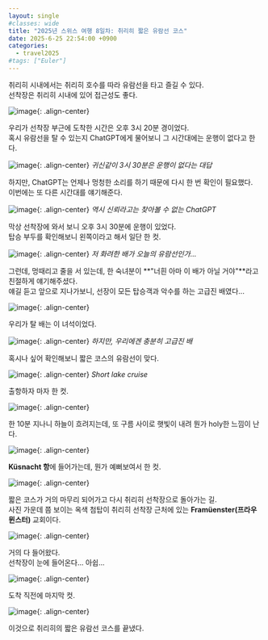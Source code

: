 ```yaml
---
layout: single
#classes: wide
title: "2025년 스위스 여행 8일차꞉ 취리히 짧은 유람선 코스"
date: 2025-6-25 22:54:00 +0900
categories:
  - travel2025
#tags: ["Euler"]
---
```


취리히 시내에서는 취리히 호수를 따라 유람선을 타고 즐길 수 있다.\
선착장은 취리히 시내에 있어 접근성도 좋다.

![image](</images/2025-06-25/IMG_0359s64_Q.png>){: .align-center}

우리가 선착장 부근에 도착한 시간은 오후 3시 20분 경이었다.\
혹시 유람선을 탈 수 있는지 ChatGPT에게 물어보니 그 시간대에는 운행이 없다고 한다.

![image](</images/2025-06-25/IMG_0360s64_Q.png>){: .align-center}
*귀신같이 3시 30분은 운행이 없다는 대답*

하지만, ChatGPT는 언제나 멍청한 소리를 하기 때문에 다시 한 번 확인이 필요했다.\
이번에는 또 다른 시간대를 얘기해준다.

![image](</images/2025-06-25/IMG_0361s64_Q.png>){: .align-center}
*역시 신뢰라고는 찾아볼 수 없는 ChatGPT*

막상 선착장에 와서 보니 오후 3시 30분에 운행이 있었다.\
탑승 부두를 확인해보니 왼쪽이라고 해서 일단 한 컷.

![image](</images/2025-06-25/01_IMG_0336s64.jpg>){: .align-center}
*저 화려한 배가 오늘의 유람선인가...*

그런데, 멍때리고 줄을 서 있는데, 한 숙녀분이 **"너흰 아마 이 배가 아닐 거야"**라고 친절하게 얘기해주셨다.\
얘길 듣고 앞으로 지나가보니, 선장이 모든 탑승객과 악수를 하는 고급진 배였다...

![image](</images/2025-06-25/08_IMG_0340s64.jpg>){: .align-center}

우리가 탈 배는 이 녀석이었다.

![image](</images/2025-06-25/09_IMG_0342s64.jpg>){: .align-center}
*하지만, 우리에겐 충분히 고급진 배*

혹시나 싶어 확인해보니 짧은 코스의 유람선이 맞다.

![image](</images/2025-06-25/11_IMG_0344s64.jpg>){: .align-center}
*Short lake cruise*

출항하자 마자 한 컷.

![image](</images/2025-06-25/12_IMG_9447s64.jpg>){: .align-center}

한 10분 지나니 하늘이 흐려지는데, 또 구름 사이로 햇빛이 내려 뭔가 holy한 느낌이 난다.

![image](</images/2025-06-25/24_IMG_0354s64.jpg>){: .align-center}

**Küsnacht 항**에 들어가는데, 뭔가 예뻐보여서 한 컷.

![image](</images/2025-06-25/26_IMG_0356s64.jpg>){: .align-center}

짧은 코스가 거의 마무리 되어가고 다시 취리히 선착장으로 돌아가는 길.\
사진 가운데 쯤 보이는 옥색 첨탑이 취리히 선착장 근처에 있는 **Framüenster(프라우뮌스터)** 교회이다.

![image](</images/2025-06-25/33_IMG_9451s64.jpg>){: .align-center}

거의 다 들어왔다.\
선착장이 눈에 들어온다... 아쉽...

![image](</images/2025-06-25/42_IMG_9459s64.jpg>){: .align-center}

도착 직전에 마지막 컷.

![image](</images/2025-06-25/45_IMG_0373s64.jpg>){: .align-center}

이것으로 취리히의 짧은 유람선 코스를 끝냈다.
